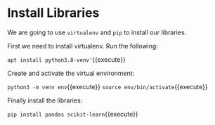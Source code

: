 # Install Libraries

We are going to use ``virtualenv`` and ``pip`` to install our libraries.

First we need to install virtualenv. Run the following:

`apt install python3.8-venv'`{{execute}}

Create and activate the virtual environment:

`python3 -m venv env`{{execute}}
`source env/bin/activate`{{execute}}

Finally install the libraries:

`pip install pandas scikit-learn`{{execute}}
